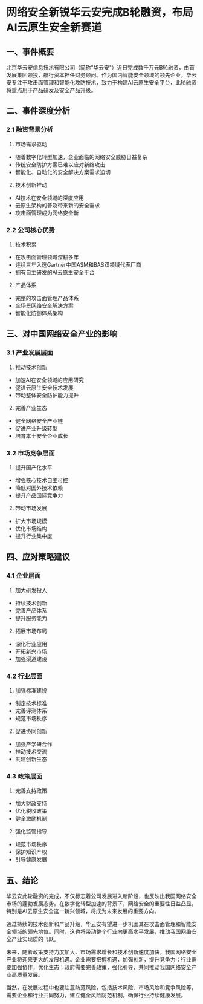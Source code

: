 # 网络安全新锐华云安完成B轮融资，布局AI云原生安全新赛道

## 一、事件概要

北京华云安信息技术有限公司（简称"华云安"）近日完成数千万元B轮融资，由首发展集团领投，航行资本担任财务顾问。作为国内智能安全领域的领先企业，华云安专注于攻击面管理和智能化攻防技术，致力于构建AI云原生安全平台，此轮融资将重点用于产品研发及安全产品升级。

## 二、事件深度分析

### 2.1 融资背景分析

1. 市场需求驱动
- 随着数字化转型加速，企业面临的网络安全威胁日益复杂
- 传统安全防护方案已难以应对新络攻击
- 智能化、自动化的安全解决方案需求迫切

2. 技术创新推动
- AI技术在安全领域的深度应用
- 云原生架构的普及带来新的安全需求
- 攻击面管理成为网络安全新

### 2.2 公司核心优势

1. 技术积累
- 在攻击面管理领域深耕多年
- 连续三年入选Gartner中国ASM和BAS双领域代表厂商
- 拥有自主研发的AI云原生安全平台

2. 产品体系
- 完整的攻击面管理产品体系
- 全场景网络安全解决方案
- 智能化防御体系架构

## 三、对中国网络安全产业的影响

### 3.1 产业发展层面

1. 推动技术创新
- 加速AI在安全领域的应用研究
- 促进云原生安全技术发展
- 带动整体安全防护能力提升

2. 完善产业生态
- 健全网络安全产业链
- 促进产业升级转型
- 培育本土安全企业成长

### 3.2 市场竞争层面

1. 提升国产化水平
- 增强核心技术自主可控
- 降低对国外技术依赖
- 提升产品国际竞争力

2. 带动市场发展
- 扩大市场规模
- 优化市场结构
- 提升行业集中度

## 四、应对策略建议

### 4.1 企业层面

1. 加大研发投入
- 持续技术创新
- 完善产品体系
- 提升服务能力

2. 拓展市场布局
- 深化行业应用
- 开拓新兴市场
- 加强渠道建设

### 4.2 行业层面

1. 加强标准建设
- 制定技术标准
- 完善评测体系
- 规范市场秩序

2. 促进协同创新
- 加强产学研合作
- 推动技术交流
- 共建创新生态

### 4.3 政策层面

1. 完善支持政策
- 加大财政支持
- 优化税收政策
- 健全激励机制

2. 强化监管指导
- 规范市场秩序
- 保护知识产权
- 引导健康发展

## 五、结论

华云安此轮融资的完成，不仅标志着公司发展进入新阶段，也反映出我国网络安全市场的蓬勃发展态势。在数字化转型加速的背景下，网络安全的重要性日益凸显，特别是AI云原生安全这一新兴领域，将成为未来发展的重要方向。

通过持续的技术创新和产品升级，华云安有望进一步巩固其在攻击面管理和智能安全领域的领先地位。同时，这也将带动整个行业向更高水平发展，推动我国网络安全产业实现质的飞跃。

未来，随着政策支持力度加大、市场需求增长和技术创新速度加快，我国网络安全产业将迎来更大的发展机遇。企业需要把握机遇，加强创新，提升竞争力；行业需要加强协作，优化生态；政府需要完善政策，强化引导，共同推动我国网络安全产业高质量发展。

当然，在发展过程中也要注意防范风险，包括技术风险、市场风险和竞争风险等，需要企业和行业共同努力，建立健全风险防范机制，确保行业持续健康发展。
